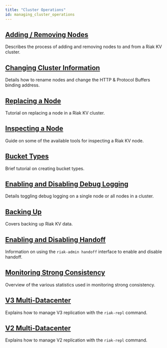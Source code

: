```yaml
---
title: "Cluster Operations"
id: managing_cluster_operations
---
```


[ops add remove node]: ./adding-removing-nodes.md
[ops change info]: ./changing-cluster-info.md
[ops replace node]: ./replacing-node.md
[ops inspect node]: ./inspecting-node.md
[ops bucket types]: ./bucket-types.md
[ops log]: ./logging.md
[ops backup]: ./backing-up.md
[ops handoff]: ./handoff.md
[ops strong consistency]: ./strong-consistency.md
[ops v3 mdc]: ./v3-multi-datacenter.md
[ops v2 mdc]: ./v2-multi-datacenter.md


## [Adding / Removing Nodes][ops add remove node]

Describes the process of adding and removing nodes to and from a Riak KV cluster.

## [Changing Cluster Information][ops change info]

Details how to rename nodes and change the HTTP & Protocol Buffers binding address.

## [Replacing a Node][ops replace node]

Tutorial on replacing a node in a Riak KV cluster.

## [Inspecting a Node][ops inspect node]

Guide on some of the available tools for inspecting a Riak KV node.

## [Bucket Types][ops bucket types]

Brief tutorial on creating bucket types.

## [Enabling and Disabling Debug Logging][ops log]

Details toggling debug logging on a single node or all nodes in a cluster.

## [Backing Up][ops backup]

Covers backing up Riak KV data.

## [Enabling and Disabling Handoff][ops handoff]

Information on using the `riak-admin handoff` interface to enable and disable handoff.


## [Monitoring Strong Consistency][ops strong consistency]

Overview of the various statistics used in monitoring strong consistency.

## [V3 Multi-Datacenter][ops v3 mdc]

Explains how to manage V3 replication with the `riak-repl` command.

## [V2 Multi-Datacenter][ops v2 mdc]

Explains how to manage V2 replication with the `riak-repl` command.
